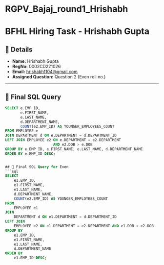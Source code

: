 # RGPV_Bajaj_round1_Hrishabh
# BFHL Hiring Task - Hrishabh Gupta

## 📌 Details
- **Name:** Hrishabh Gupta  
- **RegNo:** 0002CD221026  
- **Email:** hrishabh1104@gmail.com  
- **Assigned Question:** Question 2 (Even roll no.)  

---

## 📖 Final SQL Query
```sql
SELECT e.EMP_ID,
       e.FIRST_NAME,
       e.LAST_NAME,
       d.DEPARTMENT_NAME,
       COUNT(e2.EMP_ID) AS YOUNGER_EMPLOYEES_COUNT
FROM EMPLOYEE e
JOIN DEPARTMENT d ON e.DEPARTMENT = d.DEPARTMENT_ID
LEFT JOIN EMPLOYEE e2 ON e.DEPARTMENT = e2.DEPARTMENT
                      AND e2.DOB > e.DOB
GROUP BY e.EMP_ID, e.FIRST_NAME, e.LAST_NAME, d.DEPARTMENT_NAME
ORDER BY e.EMP_ID DESC;


## 📖 Final SQL Query for Even
```sql
SELECT
    e1.EMP_ID,
    e1.FIRST_NAME,
    e1.LAST_NAME,
    d.DEPARTMENT_NAME,
    COUNT(e2.EMP_ID) AS YOUNGER_EMPLOYEES_COUNT
FROM
    EMPLOYEE e1
JOIN
    DEPARTMENT d ON e1.DEPARTMENT = d.DEPARTMENT_ID
LEFT JOIN
    EMPLOYEE e2 ON e1.DEPARTMENT = e2.DEPARTMENT AND e1.DOB < e2.DOB
GROUP BY
    e1.EMP_ID,
    e1.FIRST_NAME,
    e1.LAST_NAME,
    d.DEPARTMENT_NAME
ORDER BY
    e1.EMP_ID DESC;
